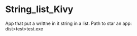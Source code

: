 # String_list_Kivy
App that put a writtne in it string in a list. Path to star an app: dist>test>test.exe
